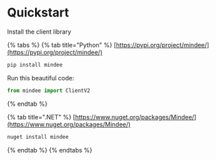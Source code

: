 # Quickstart

Install the client library

<div data-gb-custom-block data-tag="embed" data-url='https://mindee.github.io/mindee-api-python/code_samples/default_async.txt'></div>

{% tabs %}
{% tab title="Python" %}
[https://pypi.org/project/mindee/](https://pypi.org/project/mindee/)

```sh
pip install mindee
```

Run this beautiful code:

```python
from mindee import ClientV2
```
{% endtab %}

{% tab title=".NET" %}
[https://www.nuget.org/packages/Mindee/](https://www.nuget.org/packages/Mindee/)

```sh
nuget install mindee
```
{% endtab %}
{% endtabs %}
